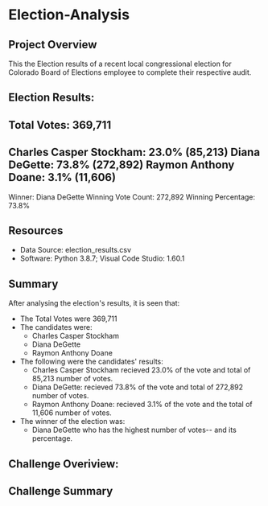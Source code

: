 # Election-Analysis

## Project Overview
This the Election results of a recent local congressional election for Colorado Board of Elections employee to complete their respective audit.

Election Results:
-------------------------
Total Votes: 369,711
-------------------------
Charles Casper Stockham: 23.0% (85,213)
Diana DeGette: 73.8% (272,892)
Raymon Anthony Doane: 3.1% (11,606)
-------------------------
Winner: Diana DeGette
Winning Vote Count: 272,892
Winning Percentage: 73.8%

## Resources
- Data Source: election_results.csv
- Software: Python 3.8.7; Visual Code Studio: 1.60.1

## Summary 
After analysing the election's results, it is seen that:
- The Total Votes were 369,711
- The candidates were:
  - Charles Casper Stockham
  - Diana DeGette
  - Raymon Anthony Doane
- The following were the candidates' results:
  - Charles Casper Stockham recieved 23.0% of the vote and total of 85,213 number of votes.
  - Diana DeGette: recieved 73.8% of the vote and total of 272,892 number of votes. 
  - Raymon Anthony Doane: recieved 3.1% of the vote and the total of 11,606 number of votes.
- The winner of the election was: 
  -  Diana DeGette who has the highest number of votes-- and its percentage.

## Challenge Overiview:


## Challenge Summary

